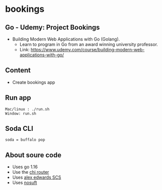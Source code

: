 # bookings

## Go - Udemy: Project Bookings

- Building Modern Web Applications with Go (Golang).
  - Learn to program in Go from an award winning university professor.
  - Link: https://www.udemy.com/course/building-modern-web-applications-with-go/

## Content

- Create bookings app

## Run app

```
Mac/linux : ./run.sh
Window: run.sh
```

## Soda CLI

```
soda = buffalo pop
```

## About soure code

- Uses go 1.16
- Use the [chi router](https://github.com/go-chi/chi)
- Uses [alex edwards SCS](https://github.com/alexedwards/scs/v2)
- Uses [nosuft](https://github.com/justinas/nosurf)
